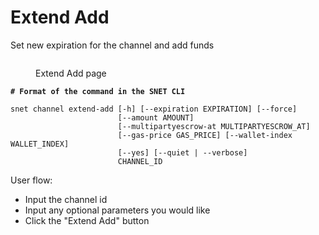 # Extend Add

Set new expiration for the channel and add funds

<figure><img src="../../../../../../../public/assets/images/products/TUI/Screenshot 2024-08-17 at 6.23.35 PM.png" alt=""><figcaption><p>Extend Add page</p></figcaption></figure>

<pre class="language-bash"><code class="lang-bash"><strong># Format of the command in the SNET CLI
</strong>
snet channel extend-add [-h] [--expiration EXPIRATION] [--force]
                        [--amount AMOUNT]
                        [--multipartyescrow-at MULTIPARTYESCROW_AT]
                        [--gas-price GAS_PRICE] [--wallet-index WALLET_INDEX]
                        [--yes] [--quiet | --verbose]
                        CHANNEL_ID
</code></pre>

User flow:

* Input the channel id
* Input any optional parameters you would like
* Click the "Extend Add" button
